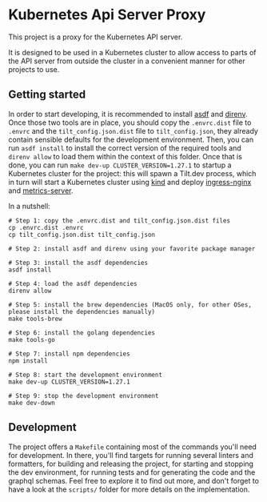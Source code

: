 # Kubernetes Api Server Proxy

This project is a proxy for the Kubernetes API server.

It is designed to be used in a Kubernetes cluster to allow access to parts of the API server from outside the cluster
in a convenient manner for other projects to use.

## Getting started

In order to start developing, it is recommended to install [asdf][asdf] and [direnv][direnv].
Once those two tools are in place, you should copy the `.envrc.dist` file to `.envrc` and the `tilt_config.json.dist`
file to `tilt_config.json`, they already contain sensible defaults for the development environment.
Then, you can run `asdf install` to install the correct version of the required tools and
`direnv allow` to load them within the context of this folder.
Once that is done, you can run `make dev-up CLUSTER_VERSION=1.27.1` to startup a Kubernetes cluster for the project:
this will spawn a Tilt.dev process, which in turn will start a Kubernetes cluster using [kind][kind] and
deploy [ingress-nginx][ingress-nginx] and [metrics-server][metrics-server].

In a nutshell:

```shell
# Step 1: copy the .envrc.dist and tilt_config.json.dist files
cp .envrc.dist .envrc
cp tilt_config.json.dist tilt_config.json

# Step 2: install asdf and direnv using your favorite package manager

# Step 3: install the asdf dependencies
asdf install

# Step 4: load the asdf dependencies
direnv allow

# Step 5: install the brew dependencies (MacOS only, for other OSes, please install the dependencies manually)
make tools-brew

# Step 6: install the golang dependencies
make tools-go

# Step 7: install npm dependencies
npm install

# Step 8: start the development environment
make dev-up CLUSTER_VERSION=1.27.1

# Step 9: stop the development environment
make dev-down
```

## Development

The project offers a `Makefile` containing most of the commands you'll need for development.
In there, you'll find targets for running several linters and formatters, for building and releasing the project,
for starting and stopping the dev environment, for running tests and for generating the code and the graphql schemas.
Feel free to explore it to find out more, and don't forget to have a look at the `scripts/` folder
for more details on the implementation.

[asdf]: https://asdf-vm.com/
[direnv]: https://direnv.net/
[kind]: https://kind.sigs.k8s.io/
[ingress-nginx]: https://kubernetes.github.io/ingress-nginx/
[metrics-server]: https://github.com/kubernetes-sigs/metrics-server
